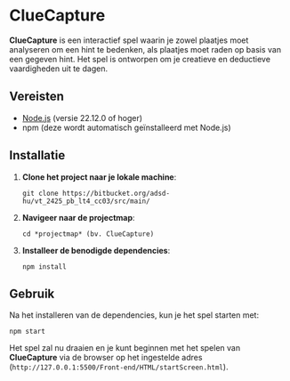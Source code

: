 # ClueCapture

**ClueCapture** is een interactief spel waarin je zowel plaatjes moet analyseren om een hint te bedenken, als plaatjes moet raden op basis van een gegeven hint. Het spel is ontworpen om je creatieve en deductieve vaardigheden uit te dagen.

## Vereisten

- [Node.js](https://nodejs.org/) (versie 22.12.0 of hoger)
- npm (deze wordt automatisch geïnstalleerd met Node.js)

## Installatie

1. **Clone het project naar je lokale machine**:
   
   ```git clone https://bitbucket.org/adsd-hu/vt_2425_pb_lt4_cc03/src/main/```

2. **Navigeer naar de projectmap**:
   
   ```cd *projectmap* (bv. ClueCapture)```

3. **Installeer de benodigde dependencies**:
   
   ```npm install```

## Gebruik

Na het installeren van de dependencies, kun je het spel starten met:

```npm start```

Het spel zal nu draaien en je kunt beginnen met het spelen van **ClueCapture** via de browser op het ingestelde adres (`http://127.0.0.1:5500/Front-end/HTML/startScreen.html`).
